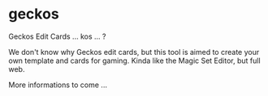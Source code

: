 # geckos
Geckos Edit Cards ... kos ... ?

We don't know why Geckos edit cards, but this tool is aimed to create your own template and cards for gaming. Kinda like the Magic Set Editor, but full web.

More informations to come ...
